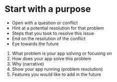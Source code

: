 # Start with a purpose
  - Open with a question or conflict
  - Hint at a potential resolution for that problem
  - Steps that you took to resolve this issue
  - End on the resolution of the conflict
  - Eye towards the future

1. What problem is your app solving or focusing on
2. How does your app solve this problem
3. Why (narrative)
4. Show your app running (problem resolution)
5. Features you would like to add in the future